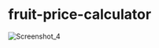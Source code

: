 # fruit-price-calculator
![Screenshot_4](https://github.com/AmirHam-Za/fruit-price-calculator/assets/125890933/f79895b6-759b-404d-ae64-29beb0f8aad9)
